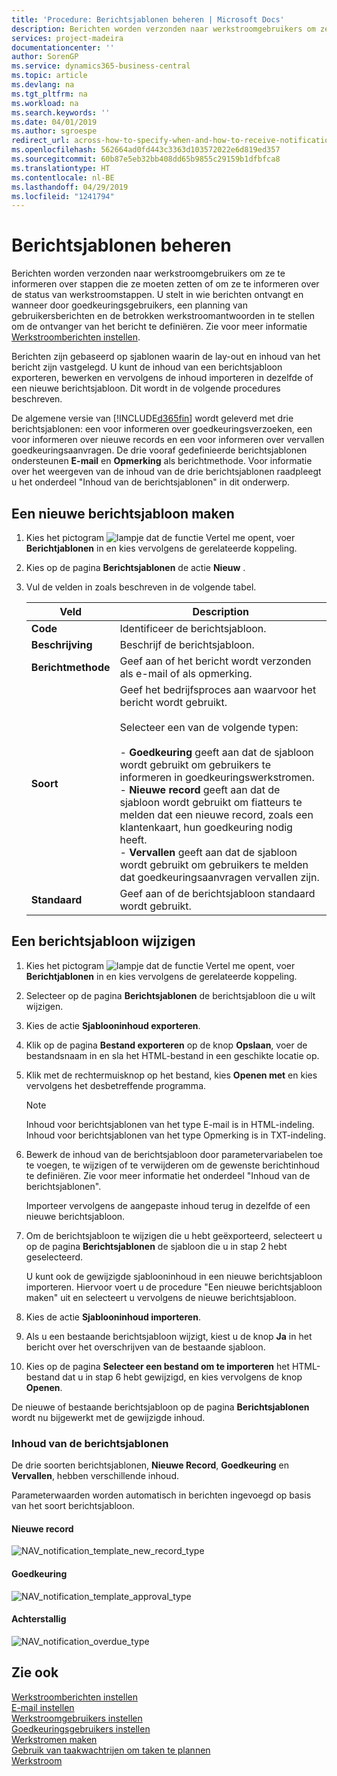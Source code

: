 ```yaml
---
title: 'Procedure: Berichtsjablonen beheren | Microsoft Docs'
description: Berichten worden verzonden naar werkstroomgebruikers om ze te informeren over stappen die ze moeten zetten, of om ze te informeren over de status van werkstroomstappen. U stelt in wie berichten ontvangt en wanneer door goedkeuringsgebruikers, een planning van gebruikersberichten en de betrokken werkstroomantwoorden in te stellen om de ontvanger van het bericht te definiëren.
services: project-madeira
documentationcenter: ''
author: SorenGP
ms.service: dynamics365-business-central
ms.topic: article
ms.devlang: na
ms.tgt_pltfrm: na
ms.workload: na
ms.search.keywords: ''
ms.date: 04/01/2019
ms.author: sgroespe
redirect_url: across-how-to-specify-when-and-how-to-receive-notifications
ms.openlocfilehash: 562664ad0fd443c3363d103572022e6d819ed357
ms.sourcegitcommit: 60b87e5eb32bb408dd65b9855c29159b1dfbfca8
ms.translationtype: HT
ms.contentlocale: nl-BE
ms.lasthandoff: 04/29/2019
ms.locfileid: "1241794"
---
```

# <a name="manage-notification-templates"></a>Berichtsjablonen beheren
Berichten worden verzonden naar werkstroomgebruikers om ze te informeren over stappen die ze moeten zetten of om ze te informeren over de status van werkstroomstappen. U stelt in wie berichten ontvangt en wanneer door goedkeuringsgebruikers, een planning van gebruikersberichten en de betrokken werkstroomantwoorden in te stellen om de ontvanger van het bericht te definiëren. Zie voor meer informatie [Werkstroomberichten instellen](across-setting-up-workflow-notifications.md).  

 Berichten zijn gebaseerd op sjablonen waarin de lay-out en inhoud van het bericht zijn vastgelegd. U kunt de inhoud van een berichtsjabloon exporteren, bewerken en vervolgens de inhoud importeren in dezelfde of een nieuwe berichtsjabloon. Dit wordt in de volgende procedures beschreven.  

 De algemene versie van [!INCLUDE[d365fin](includes/d365fin_md.md)] wordt geleverd met drie berichtsjablonen: een voor informeren over goedkeuringsverzoeken, een voor informeren over nieuwe records en een voor informeren over vervallen goedkeuringsaanvragen. De drie vooraf gedefinieerde berichtsjablonen ondersteunen **E-mail** en **Opmerking** als berichtmethode. Voor informatie over het weergeven van de inhoud van de drie berichtsjablonen raadpleegt u het onderdeel "Inhoud van de berichtsjablonen" in dit onderwerp.

## <a name="to-create-a-new-notification-template"></a>Een nieuwe berichtsjabloon maken  
1.  Kies het pictogram ![lampje dat de functie Vertel me opent](media/ui-search/search_small.png "Vertel me wat u wilt doen"), voer **Berichtjablonen** in en kies vervolgens de gerelateerde koppeling.  
2.  Kies op de pagina **Berichtsjablonen** de actie **Nieuw** .  
3.  Vul de velden in zoals beschreven in de volgende tabel.  

    |Veld|Description|  
    |---------------------------------|---------------------------------------|  
    |**Code**|Identificeer de berichtsjabloon.|  
    |**Beschrijving**|Beschrijf de berichtsjabloon.|  
    |**Berichtmethode**|Geef aan of het bericht wordt verzonden als e-mail of als opmerking.|  
    |**Soort**|Geef het bedrijfsproces aan waarvoor het bericht wordt gebruikt.<br /><br /> Selecteer een van de volgende typen:<br /><br /> -   **Goedkeuring** geeft aan dat de sjabloon wordt gebruikt om gebruikers te informeren in goedkeuringswerkstromen.<br />-   **Nieuwe record** geeft aan dat de sjabloon wordt gebruikt om fiatteurs te melden dat een nieuwe record, zoals een klantenkaart, hun goedkeuring nodig heeft.<br />-   **Vervallen** geeft aan dat de sjabloon wordt gebruikt om gebruikers te melden dat goedkeuringsaanvragen vervallen zijn.|  
    |**Standaard**|Geef aan of de berichtsjabloon standaard wordt gebruikt.|  

## <a name="to-modify-a-notification-template"></a>Een berichtsjabloon wijzigen  
1.  Kies het pictogram ![lampje dat de functie Vertel me opent](media/ui-search/search_small.png "Vertel me wat u wilt doen"), voer **Berichtjablonen** in en kies vervolgens de gerelateerde koppeling.  
2.  Selecteer op de pagina **Berichtsjablonen** de berichtsjabloon die u wilt wijzigen.  
3.  Kies de actie **Sjablooninhoud exporteren**.  
4.  Klik op de pagina **Bestand exporteren** op de knop **Opslaan**, voer de bestandsnaam in en sla het HTML-bestand in een geschikte locatie op.  
5.  Klik met de rechtermuisknop op het bestand, kies **Openen met** en kies vervolgens het desbetreffende programma.  

    > [!NOTE]  
    >  Inhoud voor berichtsjablonen van het type E-mail is in HTML-indeling. Inhoud voor berichtsjablonen van het type Opmerking is in TXT-indeling.  
6.  Bewerk de inhoud van de berichtsjabloon door parametervariabelen toe te voegen, te wijzigen of te verwijderen om de gewenste berichtinhoud te definiëren. Zie voor meer informatie het onderdeel "Inhoud van de berichtsjablonen".  

    Importeer vervolgens de aangepaste inhoud terug in dezelfde of een nieuwe berichtsjabloon.  
7.  Om de berichtsjabloon te wijzigen die u hebt geëxporteerd, selecteert u op de pagina **Berichtsjablonen** de sjabloon die u in stap 2 hebt geselecteerd.  

    U kunt ook de gewijzigde sjablooninhoud in een nieuwe berichtsjabloon importeren. Hiervoor voert u de procedure "Een nieuwe berichtsjabloon maken" uit en selecteert u vervolgens de nieuwe berichtsjabloon.  
8.  Kies de actie **Sjablooninhoud importeren**.  
9. Als u een bestaande berichtsjabloon wijzigt, kiest u de knop **Ja** in het bericht over het overschrijven van de bestaande sjabloon.  
10. Kies op de pagina **Selecteer een bestand om te importeren** het HTML-bestand dat u in stap 6 hebt gewijzigd, en kies vervolgens de knop **Openen**.  

De nieuwe of bestaande berichtsjabloon op de pagina **Berichtsjablonen** wordt nu bijgewerkt met de gewijzigde inhoud.  

### <a name="content-of-the-notification-templates"></a>Inhoud van de berichtsjablonen  
De drie soorten berichtsjablonen, **Nieuwe Record**, **Goedkeuring** en **Vervallen**, hebben verschillende inhoud.  

Parameterwaarden worden automatisch in berichten ingevoegd op basis van het soort berichtsjabloon.  

#### <a name="new-record"></a>Nieuwe record  
 ![NAV&#95;notification&#95;template&#95;new&#95;record&#95;type](media/nav_notification_template_new_record.png "NAV_notification_template_new_record")  

#### <a name="approval"></a>Goedkeuring  
 ![NAV&#95;notification&#95;template&#95;approval&#95;type](media/nav_notification_template_approval_type.png "NAV_notification_template_approval_type")  

#### <a name="overdue"></a>Achterstallig  
 ![NAV&#95;notification&#95;overdue&#95;type](media/nav_notification_overdue_type.png "NAV_notification_overdue_type")  

## <a name="see-also"></a>Zie ook  
 [Werkstroomberichten instellen](across-setting-up-workflow-notifications.md)   
 [E-mail instellen](admin-how-setup-email.md)   
 [Werkstroomgebruikers instellen](across-how-to-set-up-workflow-users.md)   
 [Goedkeuringsgebruikers instellen](across-how-to-set-up-approval-users.md)   
 [Werkstromen maken](across-how-to-create-workflows.md)   
 [Gebruik van taakwachtrijen om taken te plannen](admin-job-queues-schedule-tasks.md)   
 [Werkstroom](across-workflow.md)   
